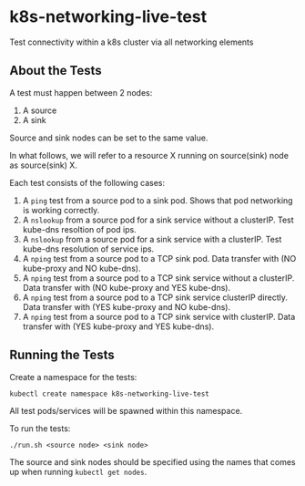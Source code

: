 # k8s-networking-live-test

Test connectivity within a k8s cluster via all networking elements

## About the Tests

A test must happen between 2 nodes:
1. A source
2. A sink

Source and sink nodes can be set to the same value.

In what follows, we will refer to a resource X running on source(sink) node as source(sink) X.

Each test consists of the following cases:
1. A `ping` test from a source pod to a sink pod. Shows that pod networking is working correctly.
2. A `nslookup` from a source pod for a sink service without a clusterIP. Test kube-dns resoltion of pod ips.
3. A `nslookup` from a source pod for a sink service with a clusterIP. Test kube-dns resolution of service ips.
4. A `nping` test from a source pod to a TCP sink pod. Data transfer with (NO kube-proxy and NO kube-dns).
5. A `nping` test from a source pod to a TCP sink service without a clusterIP. Data transfer with (NO kube-proxy and YES kube-dns).
6. A `nping` test from a source pod to a TCP sink service clusterIP directly. Data transfer with (YES kube-proxy and NO kube-dns).
7. A `nping` test from a source pod to a TCP sink service with clusterIP. Data transfer with (YES kube-proxy and YES kube-dns).

## Running the Tests

Create a namespace for the tests:
```
kubectl create namespace k8s-networking-live-test
```
All test pods/services will be spawned within this namespace.

To run the tests:
```
./run.sh <source node> <sink node>
```
The source and sink nodes should be specified using the names that comes up when running `kubectl get nodes`.
